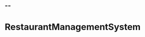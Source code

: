 --
----------------------------------------------------------------------------------------------------
# RestaurantManagementSystem
